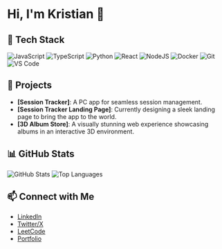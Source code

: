 
# Hi, I'm Kristian 👋

## 🔧 Tech Stack
![JavaScript](https://img.shields.io/badge/javascript-%23323330.svg?style=for-the-badge&logo=javascript&logoColor=%23F7DF1E)
![TypeScript](https://img.shields.io/badge/typescript-%23007ACC.svg?style=for-the-badge&logo=typescript&logoColor=white)
![Python](https://img.shields.io/badge/python-3670A0?style=for-the-badge&logo=python&logoColor=ffdd54)
![React](https://img.shields.io/badge/react-%2320232a.svg?style=for-the-badge&logo=react&logoColor=%2361DAFB)
![NodeJS](https://img.shields.io/badge/node.js-6DA55F?style=for-the-badge&logo=node.js&logoColor=white)
![Docker](https://img.shields.io/badge/docker-%230db7ed.svg?style=for-the-badge&logo=docker&logoColor=white)
![Git](https://img.shields.io/badge/git-%23F05033.svg?style=for-the-badge&logo=git&logoColor=white)
![VS Code](https://img.shields.io/badge/VS%20Code-0078d7.svg?style=for-the-badge&logo=visual-studio-code&logoColor=white)

## 🌟 Projects
- **[Session Tracker]**: A PC app for seamless session management.
- **[Session Tracker Landing Page]**: Currently designing a sleek landing page to bring the app to the world.
- **[3D Album Store]**: A visually stunning web experience showcasing albums in an interactive 3D environment.

## 📊 GitHub Stats
![GitHub Stats](https://github-readme-stats.vercel.app/api?username=1fifly&show_icons=true&theme=radical)
![Top Languages](https://github-readme-stats.vercel.app/api/top-langs/?username=1fifly&layout=compact&theme=radical)

## 📫 Connect with Me
- [LinkedIn](https://linkedin.com/in/yourprofile)
- [Twitter/X](https://x.com/yourhandle)
- [LeetCode](https://leetcode.com/yourprofile)
- [Portfolio](https://yourportfolio.com)
